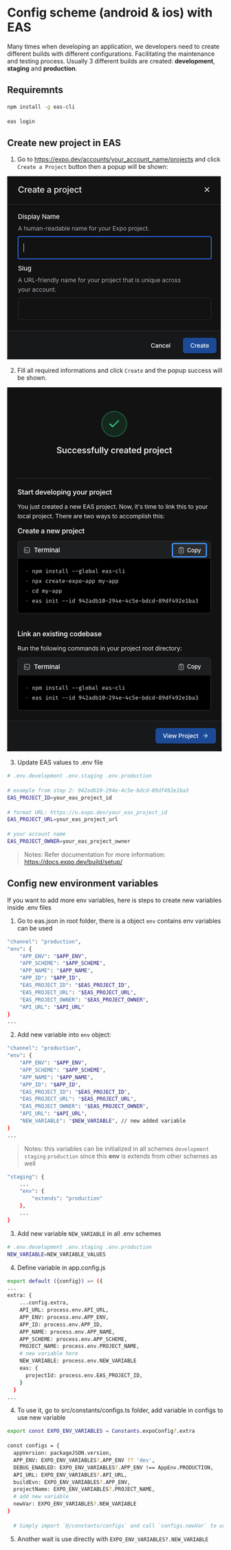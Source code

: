 # Config scheme (android & ios) with EAS

Many times when developing an application, we developers need to create different builds with different configurations. Facilitating the maintenance and testing process. Usually 3 different builds are created: **development**, **staging** and **production**.

## Requiremnts

```bash
npm install -g eas-cli

eas login
```

## Create new project in EAS

1. Go to https://expo.dev/accounts/your_account_name/projects and click `Create a Project` button then a popup will be shown:

![Create EAS project popup](images/create-eas-project.png)

2. Fill all required informations and click `Create` and the popup success will be shown.

![Finish created EAS project](images/finish-created-eas-project.png)

3. Update EAS values to .env file

```bash
# .env.development .env.staging .env.production

# example from step 2: 942adb10-294e-4c5e-bdcd-89df492e1ba3
EAS_PROJECT_ID=your_eas_project_id

# format URL: https://u.expo.dev/your_eas_project_id
EAS_PROJECT_URL=your_eas_project_url

# your account name
EAS_PROJECT_OWNER=your_eas_project_owner
```

> Notes:
> Refer documentation for more information: https://docs.expo.dev/build/setup/

## Config new environment variables

If you want to add more env variables, here is steps to create new variables inside .env files

1. Go to eas.json in root folder, there is a object `env` contains env variables can be used

```bash
"channel": "production",
"env": {
    "APP_ENV": "$APP_ENV",
    "APP_SCHEME": "$APP_SCHEME",
    "APP_NAME": "$APP_NAME",
    "APP_ID": "$APP_ID",
    "EAS_PROJECT_ID": "$EAS_PROJECT_ID",
    "EAS_PROJECT_URL": "$EAS_PROJECT_URL",
    "EAS_PROJECT_OWNER": "$EAS_PROJECT_OWNER",
    "API_URL": "$API_URL"
}
...
```

2. Add new variable into `env` object:

```bash
"channel": "production",
"env": {
    "APP_ENV": "$APP_ENV",
    "APP_SCHEME": "$APP_SCHEME",
    "APP_NAME": "$APP_NAME",
    "APP_ID": "$APP_ID",
    "EAS_PROJECT_ID": "$EAS_PROJECT_ID",
    "EAS_PROJECT_URL": "$EAS_PROJECT_URL",
    "EAS_PROJECT_OWNER": "$EAS_PROJECT_OWNER",
    "API_URL": "$API_URL",
    "NEW_VARIABLE": "$NEW_VARIABLE", // new added variable
}
...
```

> Notes: this variables can be initialized in all schemes `development` `staging` `production` since this **env** is extends from other schemes as well

```bash
"staging": {
    ...
    "env": {
        "extends": "production"
    },
    ...
}
```

3. Add new variable `NEW_VARIABLE` in all .env schemes

```bash
# .env.development .env.staging .env.production
NEW_VARIABLE=NEW_VARIABLE_VALUES
```

4. Define variable in app.config.js

```bash
export default ({config}) => ({
...
extra: {
    ...config.extra,
    API_URL: process.env.API_URL,
    APP_ENV: process.env.APP_ENV,
    APP_ID: process.env.APP_ID,
    APP_NAME: process.env.APP_NAME,
    APP_SCHEME: process.env.APP_SCHEME,
    PROJECT_NAME: process.env.PROJECT_NAME,
    # new variable here
    NEW_VARIABLE: process.env.NEW_VARIABLE
    eas: {
      projectId: process.env.EAS_PROJECT_ID,
    }
  }
...
```

4. To use it, go to src/constants/configs.ts folder, add variable in configs to use new variable

```bash
export const EXPO_ENV_VARIABLES = Constants.expoConfig?.extra

const configs = {
  appVersion: packageJSON.version,
  APP_ENV: EXPO_ENV_VARIABLES?.APP_ENV ?? 'dev',
  DEBUG_ENABLED: EXPO_ENV_VARIABLES?.APP_ENV !== AppEnv.PRODUCTION,
  API_URL: EXPO_ENV_VARIABLES?.API_URL,
  buildEvn: EXPO_ENV_VARIABLES?.APP_ENV,
  projectName: EXPO_ENV_VARIABLES?.PROJECT_NAME,
  # add new variable
  newVar: EXPO_ENV_VARIABLES?.NEW_VARIABLE
}

  # Simply import `@/constants/configs` and call `configs.newVar` to use it
```

5. Another wait is use directly with `EXPO_ENV_VARIABLES?.NEW_VARIABLE`
